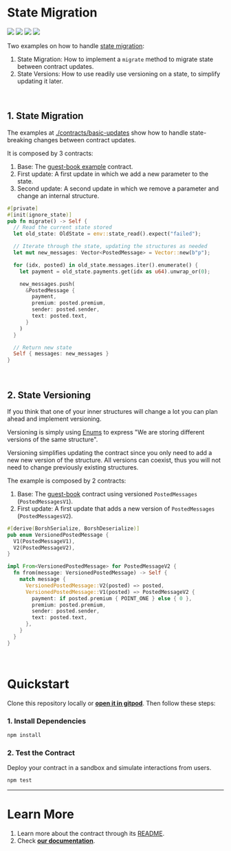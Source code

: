 # State Migration
[![](https://img.shields.io/badge/⋈%20Examples-Intermediate-orange)](https://docs.near.org/tutorials/welcome)
[![](https://img.shields.io/badge/Contract-rust-red)](https://docs.near.org/develop/contracts/anatomy)
[![](https://img.shields.io/badge/Frontend-None-gray)](https://docs.near.org/develop/integrate/frontend)
[![](https://img.shields.io/badge/Testing-passing-green)](https://docs.near.org/develop/integrate/frontend)


Two examples on how to handle [state migration](https://docs.near.org/develop/upgrade/migration):
1. State Migration: How to implement a `migrate` method to migrate state between contract updates.
2. State Versions: How to use readily use versioning on a state, to simplify updating it later.

<br />

## 1. State Migration
The examples at [./contracts/basic-updates](./contracts/basic-updates) show how to handle state-breaking changes
between contract updates.

It is composed by 3 contracts:
1. Base: The [guest-book example](https://github.com/near-examples/guest-book-rust) contract.
2. First update: A first update in which we add a new parameter to the state.
2. Second update: A second update in which we remove a parameter and change an internal structure.

```rust
#[private]
#[init(ignore_state)]
pub fn migrate() -> Self {
  // Read the current state stored
  let old_state: OldState = env::state_read().expect("failed");

  // Iterate through the state, updating the structures as needed
  let mut new_messages: Vector<PostedMessage> = Vector::new(b"p");

  for (idx, posted) in old_state.messages.iter().enumerate() {
    let payment = old_state.payments.get(idx as u64).unwrap_or(0);

    new_messages.push(
      &PostedMessage {
        payment,
        premium: posted.premium,
        sender: posted.sender,
        text: posted.text,
      }
    )
  }

  // Return new state
  Self { messages: new_messages }
}
```

<br />

## 2. State Versioning
If you think that one of your inner structures will change a lot you can plan ahead and implement versioning.

Versioning is simply using [Enums](https://doc.rust-lang.org/book/ch06-01-defining-an-enum.html) to express
"We are storing different versions of the same structure".

Versioning simplifies updating the contract since you only need to add a new new version of the structure.
All versions can coexist, thus you will not need to change previously existing structures. 

The example is composed by 2 contracts:
1. Base: The [guest-book](https://github.com/near-examples/guest-book-rust) contract using versioned `PostedMessages` (`PostedMessagesV1`).
2. First update: A first update that adds a new version of `PostedMessages` (`PostedMessagesV2`).

```rust
#[derive(BorshSerialize, BorshDeserialize)]
pub enum VersionedPostedMessage {
  V1(PostedMessageV1),
  V2(PostedMessageV2),
}

impl From<VersionedPostedMessage> for PostedMessageV2 {
  fn from(message: VersionedPostedMessage) -> Self {
    match message {
      VersionedPostedMessage::V2(posted) => posted,
      VersionedPostedMessage::V1(posted) => PostedMessageV2 {
        payment: if posted.premium { POINT_ONE } else { 0 },
        premium: posted.premium,
        sender: posted.sender,
        text: posted.text,
      },
    }
  }
}
```

<br />

# Quickstart

Clone this repository locally or [**open it in gitpod**](https://gitpod.io/#/github.com/near-examples/multiple-cross-contract-calls). Then follow these steps:

### 1. Install Dependencies
```bash
npm install
```

### 2. Test the Contract
Deploy your contract in a sandbox and simulate interactions from users.

```bash
npm test
```

---

# Learn More
1. Learn more about the contract through its [README](./contract/README.md).
2. Check [**our documentation**](https://docs.near.org/develop/welcome).
